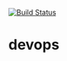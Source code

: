 [![Build Status](https://dev.azure.com/lhanna12/devops/_apis/build/status%2Flhanna77.devops?branchName=main)](https://dev.azure.com/lhanna12/devops/_build/latest?definitionId=2&branchName=main)

# devops
